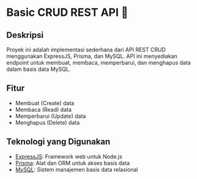 # Basic CRUD REST API 🚀

## Deskripsi

Proyek ini adalah implementasi sederhana dari API REST CRUD menggunakan ExpressJS, Prisma, dan MySQL. API ini menyediakan endpoint untuk membuat, membaca, memperbarui, dan menghapus data dalam basis data MySQL.

## Fitur

- Membuat (Create) data
- Membaca (Read) data
- Memperbarui (Update) data
- Menghapus (Delete) data

## Teknologi yang Digunakan

- [ExpressJS](https://expressjs.com/): Framework web untuk Node.js
- [Prisma](https://www.prisma.io/): Alat dan ORM untuk akses basis data
- [MySQL](https://www.mysql.com/): Sistem manajemen basis data relasional
